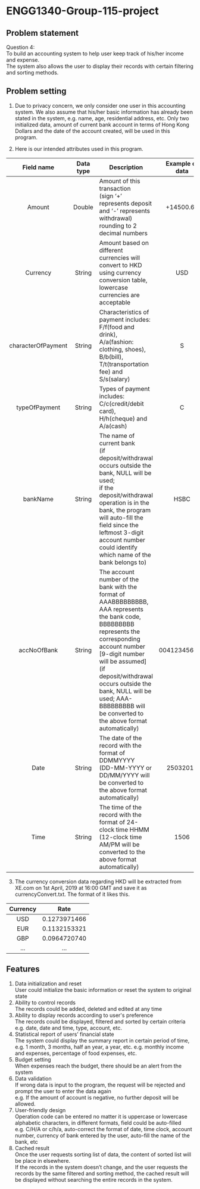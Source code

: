# ENGG1340-Group-115-project

## Problem statement 
Question 4: <br/>
To build an accounting system to help user keep track of his/her income and expense. <br/>
The system also allows the user to display their records with certain filtering and sorting methods.

## Problem setting
1.  Due to privacy concern, we only consider one user in this accounting system. We also assume that his/her basic information has already been stated in the system, e.g. name, age, residential address, etc. Only two initialized data, amount of current bank account in terms of Hong Kong Dollars and the date of the account created, will be used in this program.

2.  Here is our intended attributes used in this program.

|     Field name     | Data type |          Description          |  Example of data  |
|     :----------:   |:---------:|          -----------          | :---------------: |
|       Amount       |   Double  | Amount of this transaction <br/>                                                                                                       (sign ‘+’ represents deposit and ‘-’ represents withdrawal) rounding to 2 decimal numbers | +14500.67 |
|      Currency      |   String  | Amount based on different currencies will convert to HKD using currency conversion table, lowercase currencies are acceptable | USD |
| characterOfPayment |   String  | Characteristics of payment includes: <br/>                                                                                              F/f(food and drink), A/a(fashion: clothing, shoes), B/b(bill), T/t(transportation fee) and S/s(salary) | S |
|   typeOfPayment    |   String  | Types of payment includes: <br/>                                                                                                        C/c(credit/debit card), H/h(cheque) and A/a(cash) | C |
|     bankName       |   String  | The name of current bank <br/>                                                                                                          (if deposit/withdrawal occurs outside the bank, NULL will be used; <br/>                                                                 if the deposit/withdrawal operation is in the bank, the program will auto-fill the field since the                                       leftmost 3-digit account number could identify which name of the bank belongs to) | HSBC |
|     accNoOfBank    |   String  | The account number of the bank with the format of AAABBBBBBBBB, AAA represents the bank code, BBBBBBBBB represents the corresponding account number [9-digit number will be assumed] <br/>                                                      (if deposit/withdrawal occurs outside the bank, NULL will be used; AAA-BBBBBBBBB will be converted to the above format automatically) | 004123456789 |
|       Date         |   String  | The date of the record with the format of DDMMYYYY <br/>                                                                                (DD-MM-YYYY or DD/MM/YYYY will be converted to the above format automatically) | 25032019 |
|       Time         |   String  | The time of the record with the format of 24-clock time HHMM <br/>                                                                      (12-clock time AM/PM will be converted to the above format automatically) | 1506 |

3.  The currency conversion data regarding HKD will be extracted from XE.com on 1st April, 2019 at 16:00 GMT and save it as currencyConvert.txt. The format of it likes this.

|  Currency  |     Rate     |
| :--------: |      :--:    |
|     USD    | 0.1273971466 |
|     EUR    | 0.1132153321 |
|     GBP    | 0.0964720740 |
|     ...    |      ...     |



## Features
1.	Data initialization and reset <br/>
    User could initialize the basic information or reset the system to original state
2.	Ability to control records  <br/>
    The records could be added, deleted and edited at any time
3.	Ability to display records according to user's preference <br/>
    The records could be displayed, filtered and sorted by certain criteria <br/>                                                           e.g. date, date and time, type, account, etc.
4.	Statistical report of users’ financial state <br/>                                                                                       The system could display the summary report in certain period of time, e.g. 1 month, 3 months, half an year, a year, etc.
    e.g. monthly income and expenses, percentage of food expenses, etc.
5.	Budget setting <br/>                                                                                                                     When expenses reach the budget, there should be an alert from the system
6.	Data validation <br/>
    If wrong data is input to the program, the request will be rejected and prompt the user to enter the data again <br/>
    e.g. If the amount of account is negative, no further deposit will be allowed.
7.	User-friendly design <br/>
    Operation code can be entered no matter it is uppercase or lowercase alphabetic characters, in different formats, field could be auto-filled <br/>                                                                                                                           e.g. C/H/A or c/h/a, auto-correct the format of date, time clock, account number, currency of bank entered by the user, auto-fill       the name of the bank, etc
8.	Cached result <br/>
    Once the user requests sorting list of data, the content of sorted list will be place in elsewhere. <br/>                               If the records in the system doesn’t change, and the user requests the records by the same filtered and sorting method, the cached       result will be displayed without searching the entire records in the system.

